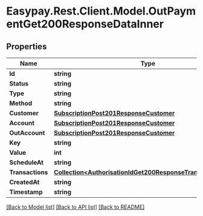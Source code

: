 # Easypay.Rest.Client.Model.OutPaymentGet200ResponseDataInner

## Properties

Name | Type | Description | Notes
------------ | ------------- | ------------- | -------------
**Id** | **string** |  | [optional] 
**Status** | **string** |  | [optional] 
**Type** | **string** |  | [optional] 
**Method** | **string** |  | [optional] 
**Customer** | [**SubscriptionPost201ResponseCustomer**](SubscriptionPost201ResponseCustomer.md) |  | [optional] 
**Account** | [**SubscriptionPost201ResponseCustomer**](SubscriptionPost201ResponseCustomer.md) |  | [optional] 
**OutAccount** | [**SubscriptionPost201ResponseCustomer**](SubscriptionPost201ResponseCustomer.md) |  | [optional] 
**Key** | **string** |  | [optional] 
**Value** | **int** |  | [optional] 
**ScheduleAt** | **string** |  | [optional] 
**Transactions** | [**Collection&lt;AuthorisationIdGet200ResponseTransactionsInner&gt;**](AuthorisationIdGet200ResponseTransactionsInner.md) |  | [optional] 
**CreatedAt** | **string** |  | [optional] 
**Timestamp** | **string** |  | [optional] 

[[Back to Model list]](../README.md#documentation-for-models) [[Back to API list]](../README.md#documentation-for-api-endpoints) [[Back to README]](../README.md)

